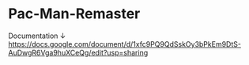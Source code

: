 # Pac-Man-Remaster

Documentation ↓
https://docs.google.com/document/d/1xfc9PQ9QdSskOy3bPkEm9DtS-AuDwgR6Vga9huXCeQg/edit?usp=sharing
